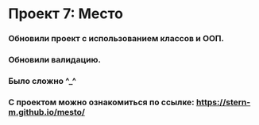 # Проект 7: Место

### Обновили проект с использованием классов и ООП.
### Обновили валидацию.
### Было сложно ^_^

### С проектом можно ознакомиться по ссылке: https://stern-m.github.io/mesto/
